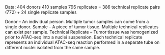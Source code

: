 Data:
404 donors
410 samples
796 replicates = 386 technical replicate pairs (772) + 24 single replicate samples 

Donor – An individual person. Multiple tumor samples can come from a single donor.
Sample – A piece of tumor tissue. Multiple technical replicates can exist per sample.
Technical Replicate – Tumor tissue was homogenized prior to ATAC-seq into a nuclei suspension. Each technical replicate represents an individual ATAC-seq reaction performed in a separate tube on different nuclei isolated from the same sample.
<!--stackedit_data:
eyJoaXN0b3J5IjpbLTE1OTY5MTExNTEsMTE0MTY2NzQxMCw0ND
I4NDcwNDAsLTE4NjI1NDc1MTRdfQ==
-->